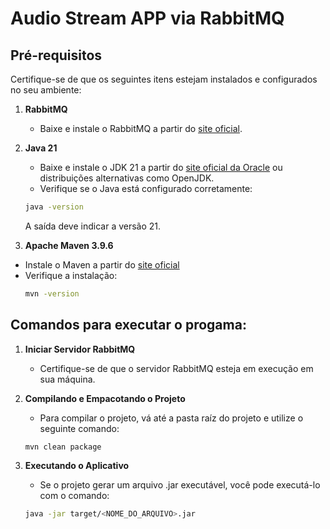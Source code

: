 # Audio Stream APP via RabbitMQ

## Pré-requisitos

Certifique-se de que os seguintes itens estejam instalados e configurados no seu ambiente:

1. **RabbitMQ**
    - Baixe e instale o RabbitMQ a partir do [site oficial](https://www.rabbitmq.com/docs/download).

2. **Java 21**
    - Baixe e instale o JDK 21 a partir do [site oficial da Oracle](https://www.oracle.com/java/technologies/javase/jdk21-archive-downloads.html) ou distribuições alternativas como OpenJDK.
    - Verifique se o Java está configurado corretamente:
    ```bash
    java -version
    ```
    A saída deve indicar a versão 21.

3. **Apache Maven 3.9.6**
- Instale o Maven a partir do [site oficial](https://dlcdn.apache.org/maven/maven-3/3.9.6/binaries/apache-maven-3.9.6-bin.zip)
- Verifique a instalação:
    ```bash
    mvn -version
    ```
## Comandos para executar o progama:

1. **Iniciar Servidor RabbitMQ**
    - Certifique-se de que o servidor RabbitMQ esteja em execução em sua máquina.
2. **Compilando e Empacotando o Projeto**
    - Para compilar o projeto, vá até a pasta raíz do projeto e utilize o seguinte comando:
    ```bash
    mvn clean package
    ```

3. **Executando o Aplicativo**
    - Se o projeto gerar um arquivo .jar executável, você pode executá-lo com o comando:
    ```bash
    java -jar target/<NOME_DO_ARQUIVO>.jar
    ```